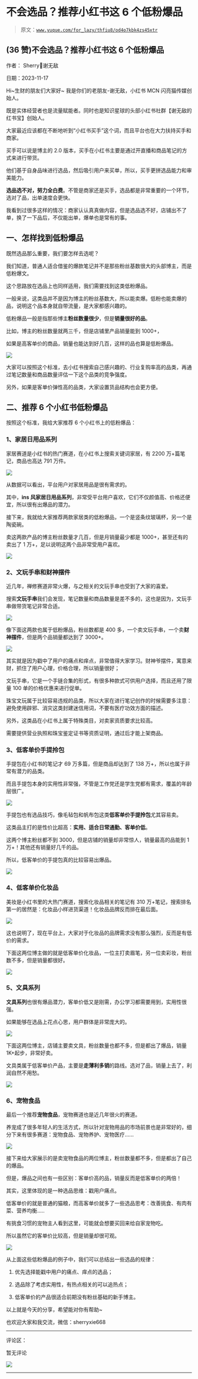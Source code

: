 # 不会选品？推荐小红书这 6 个低粉爆品

> 原文：[`www.yuque.com/for_lazy/thfiu8/od4o7kbk4zs45xtr`](https://www.yuque.com/for_lazy/thfiu8/od4o7kbk4zs45xtr)

## (36 赞)不会选品？推荐小红书这 6 个低粉爆品

作者： Sherry💎谢无敌

日期：2023-11-17

Hi~生财的朋友们大家好~ 我是你们的老朋友-谢无敌，小红书 MCN 闪亮猫传媒创始人。

既是实体经营者也是流量赋能者。同时也是知识星球的头部小红书社群【谢无敌的红书宝】创始人。

大家最近应该都在不断地听到“小红书买手”这个词，而且平台也在大力扶持买手和商家。

买手可以说是博主的 2.0 版本，买手在小红书主要是通过开直播和商品笔记的方式来进行带货。

他们基于自身品味进行选品，然后吸引用户来买单，所以，买手更拼选品能力和审美能力。

**选品选不对，努力全白费**。不管是商家还是买手，选品都是非常重要的一个环节，选对了品，出单速度会更快。

我看到过很多这样的情况：商家认认真真做内容，但是选品选不好，店铺出不了单，换了一下品后，不仅能出单，爆单也是常有的事。

## **一、怎样找到低粉爆品**

既然选品那么重要，我们要怎样去选呢？

我们知道，普通人适合借鉴的爆款笔记并不是那些粉丝基数很大的头部博主，而是低粉爆文。

这个思路放在选品上也同样适用，我们需要找到这类低粉爆品。

一般来说，这类品并不是因为博主的粉丝基数大，所以能卖爆。低粉也能卖爆的品，说明这个品本身就自带流量，是大家都感兴趣的。

低粉爆品一般是指那些博主**粉丝数量很少**，但是**销量很好的品**。

比如，博主的粉丝数量就两三千，但是店铺里产品销量能到 1000+，

如果是高客单价的商品，销量也能达到好几百，这样的品也算是低粉爆品。

![](img/83835c49dfcecc97207f4afaf2685e88.png)

大家可以按照这个标准，去小红书搜索自己感兴趣的、行业复购率高的品类，再通过笔记数量和商品数量评估一下这个品类的竞争强度。

另外，如果是客单价弹性高的品类，大家设置货品结构也会更方便。

## **二、推荐 6 个小红书低粉爆品**

按照这个标准，我给大家推荐 6 个小红书上的低粉爆品：

### **1、家居日用品系列**

家居赛道是小红书的热门赛道，在小红书上搜索关键词家居，有 2200 万+篇笔记，商品也高达 791 万件。

![](img/7ed2644f22a123bdc96d3b6c34a492a7.png)

从数据可以看出，平台用户对家居用品是很有需求的。

其中，**ins 风家居日用品系列**，非常受平台用户喜欢，它们不仅颜值高、价格还便宜，所以很有出爆品的潜力。

接下来，我就给大家推荐两款家居类的低粉爆品，一个是竖条纹玻璃杯，另一个是陶瓷碗。

卖这两款产品的博主粉丝数量才几百，但是月销量最少都是 1000+，甚至还有的卖出了 1 万+，足以说明这两个品非常受用户喜欢。

![](img/02ca8c383765bb34a9ed54c8b9e802a4.png)

### **2、文玩手串和财神摆件**

近几年，禅修赛道非常火爆，与之相关的文玩手串也受到了大家的喜爱。

搜索**文玩手串**我们会发现，笔记数量和商品数量是差不多的，这也是因为，文玩手串做带货笔记非常合适。

![](img/e3df5f5acf3de9c1eca3ce76d93531d6.png)

像下面这两款也属于低粉爆品，粉丝数都是 400 多，一个卖文玩手串，一个卖**财神摆件**，但是两个品销量都达到了 3000+。

![](img/402c3fcb47c00b3d2ae258f4e1839205.png)

其实就是因为戳中了用户的痛点和痒点，非常值得大家学习。财神爷摆件，寓意来财，抓住了用户心理，价格合理，所以销量很好；

文玩手串，它是一个手链合集的形式，有很多种款式可供用户选择，而且还用了限量 100 单的价格优惠来进行促单。

珠宝文玩属于比较容易违规的品类，所以大家在进行笔记创作的时候需要多注意：避免使用辟邪、消灾这类封建迷信用词，不要有医疗功效方面的描述。

另外，这类品在小红书上属于特殊类目，对卖家资质要求比较高。

需要提供营业执照和珠宝鉴定证书等资质证明，通过后才能上架商品。

### **3、低客单价手提拎包**

手提包在小红书的笔记才 69 万多篇，但是商品却达到了 138 万+，所以也属于非常有潜力的品类。

而且手提包本身的实用性非常强，不管是工作党还是学生党都有需求，覆盖的年龄层很广。

![](img/c532795150c2c35608a9225140c513ad.png)

手提包也有选品技巧，像毛毡包和帆布包这类**低客单价手提拎包**尤其容易卖。

这类品主打的是性价比超高：**实用、适合日常通勤、客单价低**。

这两个博主粉丝都不到 3000，但是店铺的销量却非常惊人，销量最高的品能到 1 万+！其他还有销量好几千的品。

所以，低客单价的手提包真的比较容易出爆品。

![](img/ba854f47a27bdb1c8ce22481131e8631.png)

### **4、低客单价化妆品**

美妆是小红书里的大热门赛道，搜索化妆品相关的笔记有 310 万+笔记，搜索排名第一的居然是：化妆品小样进货渠道！化妆品品牌反而排在最后面。

![](img/896769925580ab21a2ce233f6a48f02e.png)

这也说明了，现在平台上，大家对于化妆品的品牌需求没有那么强烈，反而是有低价的需求。

下面这两位博主做的就是低客单价化妆品，一位主打卖眉笔，另一位卖彩妆，粉丝数不多，但是销量都很好。

![](img/7ba8542498d5860ccadf1c926061294f.png)

### **5、文具系列**

**文具系列**也很有爆品潜力，客单价低又是刚需，办公学习都需要用到，实用性很强。

如果能够在选品上花点心思，用户群体是非常庞大的。

![](img/c7ade2bc2086b98536b65da3f461cc4b.png)

下面这两位博主，店铺主要卖文具，粉丝数量也都不多，但是都出了爆品，销量 1K+起步，非常好卖。

文具类属于低客单价产品，主要是**走薄利多销**的路线。选对了品，销量上去了，利润自然不用愁。

![](img/6d4516356f275f65d6ea26562aad7fb9.png)

### **6、宠物食品**

最后一个推荐**宠物食品**，宠物赛道也是近几年很火的赛道。

养宠成了很多年轻人的生活方式，所以针对宠物用品的市场前景也是非常好的，细分下来有很多赛道：宠物食品、宠物养护、宠物医疗......

![](img/693d7d81bf42db1dc0d1725e33efa658.png)

接下来给大家展示的是卖宠物食品的两位博主，粉丝数量都不多，但是都出了自己的爆品。

但是，爆品之间也有一些区别：客单价高的品，销量反而是低客单价的两倍！

其实，这里体现的是一种选品思维：戳用户痛点。

低客单价的就是普通的猫粮，而高客单价就多了一些选品思考：改善挑食、有肉有菜、营养均衡.....

有挑食习惯的宠物主人看到这里，可能就会想要买回来给自家宠物吃。

所以虽然它的客单价比较高，但是销量却很可观。

![](img/84afb9b71c7ab67945ddef0008d888ee.png)

从上面这些低粉爆品的例子中，我们可以总结出一些选品的规律：

1.  优先选择能戳中用户的痛点、痒点的选品；

2.  选品除了考虑实用性，有热点相关的可以追热点；

3.  低客单价的产品很适合前期没有粉丝基础的新手博主。

以上就是今天的分享，希望能对你有帮助~

也欢迎大家和我交流，微信：sherryxie668

* * *

评论区：

暂无评论

![](img/1c37d505930596d12a88ab23e11aa07a.png)

* * *